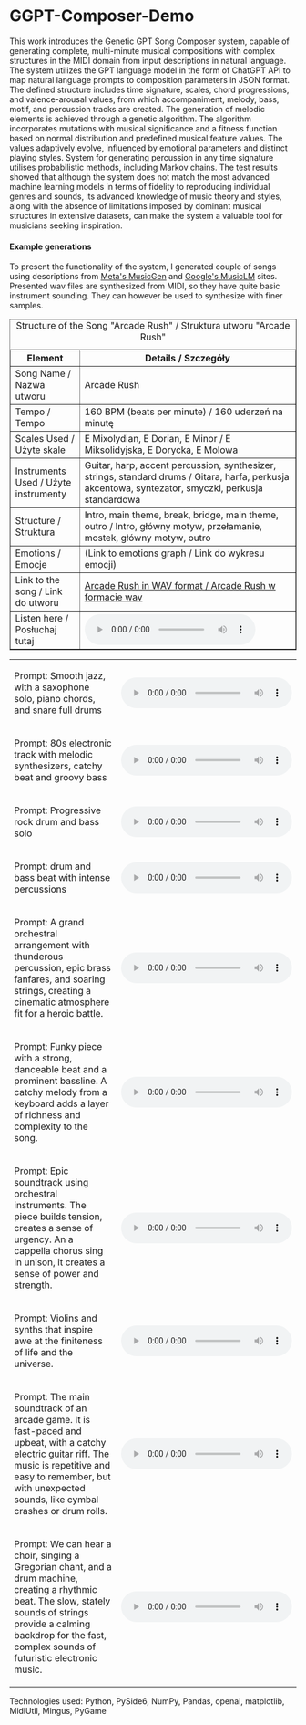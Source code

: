 # GGPT-Composer-Demo

This work introduces the Genetic GPT Song Composer system, capable of generating complete, multi-minute musical compositions with complex structures in the MIDI domain from input descriptions in natural language. The system utilizes the GPT language model in the form of ChatGPT API to map natural language prompts to composition parameters in JSON format. The defined structure includes time signature, scales, chord progressions, and valence-arousal values, from which accompaniment, melody, bass, motif, and percussion tracks are created. The generation of melodic elements is achieved through a genetic algorithm. The algorithm incorporates mutations with musical significance and a fitness function based on normal distribution and predefined musical feature values. The values adaptively evolve, influenced by emotional parameters and distinct playing styles. System for generating percussion in any time signature utilises probabilistic methods, including Markov chains. The test results showed that although the system does not match the most advanced machine learning models in terms of fidelity to reproducing individual genres and sounds, its advanced knowledge of music theory and styles, along with the absence of limitations imposed by dominant musical structures in extensive datasets, can make the system a valuable tool for musicians seeking inspiration.

#### Example generations
To present the functionality of the system, I generated couple of songs using descriptions from [Meta's MusicGen](https://audiocraft.metademolab.com/musicgen.html) and [Google's MusicLM](https://google-research.github.io/seanet/musiclm/examples/) sites. Presented wav files are synthesized from MIDI, so they have quite basic instrument sounding. They can however be used to synthesize with finer samples.

<!DOCTYPE html>
<html lang="en">
<head>
<meta charset="UTF-8">
<meta name="viewport" content="width=device-width, initial-scale=1.0">
<title>Structure of the Song "Arcade Rush"</title>
</head>
<body>
    <table border="1">
        <caption>Structure of the Song "Arcade Rush" / Struktura utworu "Arcade Rush"</caption>
        <thead>
            <tr>
                <th>Element</th>
                <th>Details / Szczegóły</th>
            </tr>
        </thead>
        <tbody>
            <tr>
                <td>Song Name / Nazwa utworu</td>
                <td>Arcade Rush</td>
            </tr>
            <tr>
                <td>Tempo / Tempo</td>
                <td>160 BPM (beats per minute) / 160 uderzeń na minutę</td>
            </tr>
            <tr>
                <td>Scales Used / Użyte skale</td>
                <td>E Mixolydian, E Dorian, E Minor / E Miksolidyjska, E Dorycka, E Molowa</td>
            </tr>
            <tr>
                <td>Instruments Used / Użyte instrumenty</td>
                <td>Guitar, harp, accent percussion, synthesizer, strings, standard drums / Gitara, harfa, perkusja akcentowa, syntezator, smyczki, perkusja standardowa</td>
            </tr>
            <tr>
                <td>Structure / Struktura</td>
                <td>Intro, main theme, break, bridge, main theme, outro / Intro, główny motyw, przełamanie, mostek, główny motyw, outro</td>
            </tr>
            <tr>
                <td>Emotions / Emocje</td>
                <td>(Link to emotions graph / Link do wykresu emocji)</td>
            </tr>
            <tr>
                <td>Link to the song / Link do utworu</td>
                <td><a href="https://drive.google.com/file/d/1wDoxxGhYYEFYoxxLyuBSJiZffkRHGxPj/view?usp=drive_link">Arcade Rush in WAV format / Arcade Rush w formacie wav</a></td>
            </tr>
            <tr>
                <td>Listen here / Posłuchaj tutaj</td>
                <td>
                    <audio controls>
                        <source src="https://drive.google.com/uc?export=view&id=1wDoxxGhYYEFYoxxLyuBSJiZffkRHGxPj" type="audio/wav">
                        Your browser does not support the audio element.
                    </audio>
                </td>
            </tr>
        </tbody>
    </table>
</body>
</html>


<table>
<tr>
<td>

Prompt: Smooth jazz, with a saxophone solo, piano chords, and snare full drums

</td>
<td>

<audio controls>
  <source src="assets/audio/Velvet-Evening-20231208-114938.wav" type="audio/wav">
Audio can not be played here.
</audio>

</td>
</tr>

<tr>
<td>

Prompt: 80s electronic track with melodic synthesizers, catchy beat and groovy bass

</td>
<td>

<audio controls>
  <source src="assets/audio/Retro-Synthwave-20231209-175338.wav" type="audio/wav">
Audio can not be played here.
</audio>

</td>
</tr>

<tr>
<td>

Prompt: Progressive rock drum and bass solo

</td>
<td>

<audio controls>
  <source src="assets/audio/Progressive-Odyssey-20231208-143.wav" type="audio/wav">
Audio can not be played here.
</audio>

</td>
</tr>

<tr>
<td>

Prompt: drum and bass beat with intense percussions

</td>
<td>

<audio controls>
  <source src="assets/audio/Intense-Rhythm-20231208-115146.wav" type="audio/wav">
Audio can not be played here.
</audio>

</td>
</tr>

<tr>
<td>

Prompt: A grand orchestral arrangement with thunderous percussion, epic brass fanfares, and soaring strings, creating a cinematic atmosphere fit for a heroic battle.

</td>
<td>

<audio controls>
  <source src="assets/audio/Heroic-Skies-20231208-130450.wav" type="audio/wav">
Audio can not be played here.
</audio>

</td>
</tr>

<tr>
<td>

Prompt: Funky piece with a strong, danceable beat and a prominent bassline. A catchy melody from a keyboard adds a layer of richness and complexity to the song.

</td>
<td>

<audio controls>
  <source src="assets/audio/Funk-Odyssey-20231209-134348.wav" type="audio/wav">
Audio can not be played here.
</audio>

</td>
</tr>
<tr>
<td>

Prompt: Epic soundtrack using orchestral instruments. The piece builds tension, creates a sense of urgency. An a cappella chorus sing in unison, it creates a sense of power and strength.

</td>
<td>

<audio controls>
  <source src="assets/audio/Epic-Orchestral-Surge-20231208-1.wav" type="audio/wav">
Audio can not be played here.
</audio>

</td>
</tr>

<tr>
<td>

Prompt: Violins and synths that inspire awe at the finiteness of life and the universe.

</td>
<td>

<audio controls>
  <source src="assets/audio/Celestial-Reverie-20231208-11391.wav" type="audio/wav">
Audio can not be played here.
</audio>

</td>
</tr>

<tr>
<td>

Prompt: The main soundtrack of an arcade game. It is fast-paced and upbeat, with a catchy electric guitar riff. The music is repetitive and easy to remember, but with unexpected sounds, like cymbal crashes or drum rolls.

</td>
<td>

<audio controls>
  <source src="assets/audio/Arcade-Rush-20231208-135906.wav" type="audio/wav">
Audio can not be played here.
</audio>

</td>
</tr>

<tr>
<td>

Prompt: We can hear a choir, singing a Gregorian chant, and a drum machine, creating a rhythmic beat. The slow, stately sounds of strings provide a calming backdrop for the fast, complex sounds of futuristic electronic music.

</td>
<td>

<audio controls>
  <source src="assets/audio/Ancient-Future-20231208-121749.wav" type="audio/wav">
Audio can not be played here.
</audio>

</td>
</tr>

</table>

Technologies used: Python, PySide6, NumPy, Pandas, openai, matplotlib, MidiUtil, Mingus, PyGame
